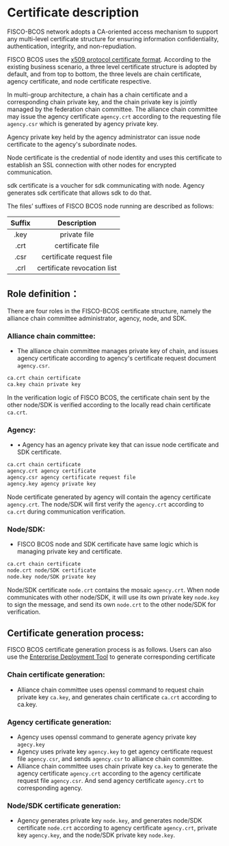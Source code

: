 # Certificate description

FISCO-BCOS network adopts a CA-oriented access mechanism to support any multi-level certificate structure for ensuring information confidentiality, authentication, integrity, and non-repudiation.

FISCO BCOS uses the [x509 protocol certificate format](https://en.wikipedia.org/wiki/X.509). According to the existing business scenario, a three level certificate structure is adopted by default, and from top to bottom, the three levels are chain certificate, agency certificate, and node certificate respective.

In multi-group architecture, a chain has a chain certificate and a corresponding chain private key, and the chain private key is jointly managed by the federation chain committee. The alliance chain committee may issue the agency certificate `agency.crt` according to the requesting file `agency.csr` which is generated by agency private key.

Agency private key held by the agency administrator can issue node certificate to the agency's subordinate nodes.

Node certificate is the credential of node identity and uses this certificate to establish an SSL connection with other nodes for encrypted communication.

sdk certificate is a voucher for sdk communicating with node. Agency generates sdk certificate that allows sdk to do that.

The files’ suffixes of FISCO BCOS node running are described as follows:

| Suffix | Description |
| :-: | :-: |
| .key | private file|
| .crt | certificate file
| .csr  | certificate request file |
| .crl | certificate revocation list |

## Role definition：

There are four roles in the FISCO-BCOS certificate structure, namely the alliance chain committee administrator, agency, node, and SDK.

### Alliance chain committee:

* The alliance chain committee manages private key of chain, and issues agency certificate according to agency's certificate request document `agency.csr`.

```bash
ca.crt chain certificate
ca.key chain private key
```

In the verification logic of FISCO BCOS, the certificate chain sent by the other node/SDK is verified according to the locally read chain certificate `ca.crt`.

### Agency:

* •	Agency has an agency private key that can issue node certificate and SDK certificate.

```bash
ca.crt chain certificate
agency.crt agency certificate
agency.csr agency certificate request file
agency.key agency private key
```

Node certificate generated by agency will contain the agency certificate `agency.crt`. The node/SDK will first verify the `agency.crt` according to `ca.crt` during communication verification.

### Node/SDK:

* FISCO BCOS node and SDK certificate have same logic which is managing private key and certificate.

```bash
ca.crt chain certificate
node.crt node/SDK certificate
node.key node/SDK private key
```

Node/SDK certificate `node.crt` contains the mosaic `agency.crt`. When node communicates with other node/SDK, it will use its own private key `node.key` to sign the message, and send its own `node.crt` to the other node/SDK for verification.

## Certificate generation process:

FISCO BCOS certificate generation process is as follows. Users can also use the [Enterprise Deployment Tool](../enterprise_tools/operation.md) to generate corresponding certificate

### Chain certificate generation:

* Alliance chain committee uses openssl command to request chain private key `ca.key`, and generates chain certificate `ca.crt` according to ca.key.

### Agency certificate generation:

* Agency uses openssl command to generate agency private key `agecy.key`
* Agency uses private key `agency.key` to get agency certificate request file `agency.csr`, and sends `agency.csr` to alliance chain committee.
* Alliance chain committee uses chain private key `ca.key` to generate the agency certificate `agency.crt` according to the agency certificate request file `agency.csr`. And send agency certificate `agency.crt` to corresponding agency.

### Node/SDK certificate generation:

* Agency generates private key `node.key`, and generates node/SDK certificate `node.crt` according to agency certificate `agency.crt`, private key `agency.key`, and the node/SDK private key `node.key`.
